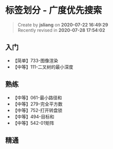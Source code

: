 标签划分 - 广度优先搜索
===

> Create by **jsliang** on **2020-07-22 16:49:29**  
> Recently revised in **2020-07-28 17:54:02**  

## 入门

* 【简单】733-图像渲染
* 【中等】111-二叉树的最小深度

## 熟练

* 【中等】061-最小路径和
* 【中等】279-完全平方数
* 【中等】752-打开转盘锁
* 【中等】494-目标和
* 【中等】542-01矩阵

## 精通
